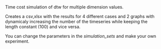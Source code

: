 Time cost simulation of dtw for multiple dimension values.

Creates a csv,xlsx with the results for 4 different cases and 2 graphs with dynamicaly increasing the number of the timeseries while keeping
the length constant (100) and vice versa.

You can change the parameters in the _simulation_sets_ and make your own experiment.

